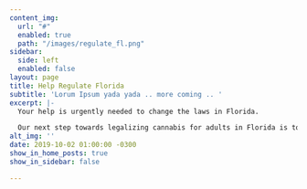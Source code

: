 ```yaml
---
content_img:
  url: "#"
  enabled: true
  path: "/images/regulate_fl.png"
sidebar:
  side: left
  enabled: false
layout: page
title: Help Regulate Florida
subtitle: 'Lorum Ipsum yada yada .. more coming .. '
excerpt: |-
  Your help is urgently needed to change the laws in Florida.

  Our next step towards legalizing cannabis for adults in Florida is to qualify for Supreme Court review.
alt_img: ''
date: 2019-10-02 01:00:00 -0300
show_in_home_posts: true
show_in_sidebar: false

---
```

